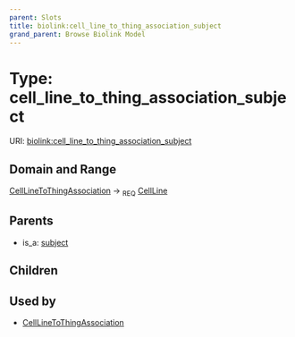 ```yaml
---
parent: Slots
title: biolink:cell_line_to_thing_association_subject
grand_parent: Browse Biolink Model
---
```


# Type: cell_line_to_thing_association_subject




URI: [biolink:cell_line_to_thing_association_subject](https://w3id.org/biolink/vocab/cell_line_to_thing_association_subject)

## Domain and Range

[CellLineToThingAssociation](CellLineToThingAssociation.md) ->  <sub>REQ</sub> [CellLine](CellLine.md)

## Parents

 *  is_a: [subject](subject.md)

## Children


## Used by

 * [CellLineToThingAssociation](CellLineToThingAssociation.md)
